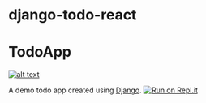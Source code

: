 # django-todo-react

TodoApp
=======
[![alt text](https://github.com/justdjango/DjReact/blob/master/thumbnail.png "Logo")](https://youtu.be/uZgRbnIsgrA)

A demo todo app created using [Django](https://www.djangoproject.com/). [![Run on Repl.it](https://repl.it/badge/github/kabirbaidhya/django-todoapp)](https://repl.it/github/kabirbaidhya/django-todoapp)
